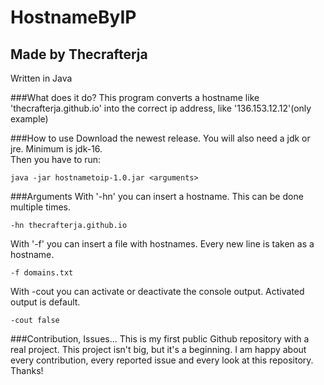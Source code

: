 <h1>HostnameByIP</h1>
<h2>Made by Thecrafterja</h2>
Written in Java

###What does it do?
This program converts a hostname like 'thecrafterja.github.io' into the correct ip address, like '136.153.12.12'(only example)


###How to use
Download the newest release. You will also need a jdk or jre. Minimum is jdk-16.<br>
Then you have to run:
```
java -jar hostnametoip-1.0.jar <arguments>
```

###Arguments
With '-hn' you can insert a hostname. This can be done multiple times.
```
-hn thecrafterja.github.io
```

With '-f' you can insert a file with hostnames. Every new line is taken as a hostname.
```
-f domains.txt
```

With -cout you can activate or deactivate the console output. Activated output is default.
```
-cout false
```

###Contribution, Issues...
This is my first public Github repository with a real project. This project isn't big, but it's a beginning. I am happy about every contribution, every reported issue and every look at this repository. Thanks!